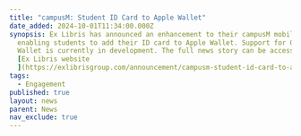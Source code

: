 ```yaml
---
title: "campusM: Student ID Card to Apple Wallet"
date_added: 2024-10-01T11:34:00.000Z
synopsis: Ex Libris has announced an enhancement to their campusM mobile app
  enabling students to add their ID card to Apple Wallet. Support for Google
  Wallet is currently in development. The full news story can be accessed on the
  [Ex Libris website
  ](https://exlibrisgroup.com/announcement/campusm-student-id-card-to-apple-wallet/#:~:text=Ex%20Libris%20%E2%84%A2%20is%20pleased,their%20iPhone%20or%20Apple%20Watch.)
tags:
  - Engagement
published: true
layout: news
parent: News
nav_exclude: true
---
```


